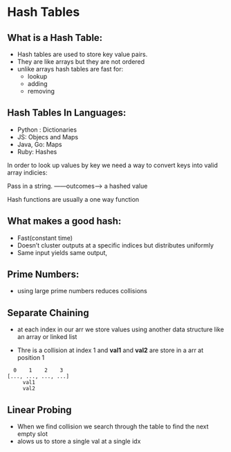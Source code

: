 # Hash Tables

## What is a Hash Table:

- Hash tables are used to store key value pairs.
- They are like arrays but they are not ordered
- unlike arrays hash tables are fast for:
  - lookup
  - adding
  - removing

## Hash Tables In Languages:

- Python : Dictionaries
- JS: Objecs and Maps
- Java, Go: Maps
- Ruby: Hashes

In order to look up values by key we need a way to convert keys into valid array indicies:

Pass in a string. ——outcomes——> a hashed value

Hash functions are usually a one way function

## What makes a good hash:

- Fast(constant time)
- Doesn’t cluster outputs at a specific indices but distributes uniformly
- Same input yields same output,

## Prime Numbers:

- using large prime numbers reduces collisions

## Separate Chaining

- at each index in our arr we store values using another data structure like an array or linked list

- Thre is a collision at index 1 and **val1** and **val2** are store in a arr at position 1

```
  0    1    2    3
[..., ..., ..., ...]
     val1
     val2
```

## Linear Probing

- When we find collision we search through the table to find the next empty slot
- alows us to store a single val at a single idx
